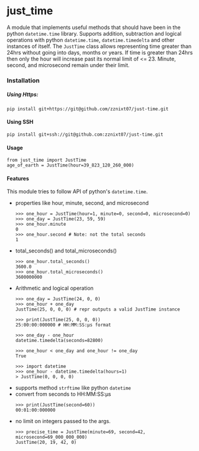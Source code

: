 # just_time
A module that implements useful methods that should have been in the python `datetime.time` library. Supports addition, subtraction and logical operations with python `datetime.time`, `datetime.timedelta` and other instances of itself.
The `JustTime` class allows representing time greater than 24hrs without going into days, months or years. If time is greater than 24hrs then only the hour will increase past its normal limit of <= 23. Minute, second, and microsecond remain under their limit.
### Installation
##### Using Https:

    pip install git+https://git@github.com/zznixt07/just-time.git

#### Using SSH

    pip install git+ssh://git@github.com:zznixt07/just-time.git

#### Usage

```
from just_time import JustTime
age_of_earth = JustTime(hour=39_823_120_260_000)
````

#### Features
This module tries to follow API of python's `datetime.time`.

 - properties like hour, minute, second, and microsecond
    ```
    >>> one_hour = JustTime(hour=1, minute=0, second=0, microsecond=0)
    >>> one_day = JustTime(23, 59, 59)
    >>> one_hour.minute
    0   
    >>> one_hour.second # Note: not the total seconds
    1
    ```
- total_seconds() and total_microseconds()
    ```
    >>> one_hour.total_seconds()
    3600.0  
    >>> one_hour.total_microseconds()
    3600000000
    ```
 - Arithmetic and logical operation
    ```
    >>> one_day = JustTime(24, 0, 0)
    >>> one_hour + one_day
    JustTime(25, 0, 0, 0) # repr outputs a valid JustTime instance

    >>> print(JustTime(25, 0, 0, 0))
    25:00:00:000000 # HH:MM:SS:μs format

    >>> one_day - one_hour
    datetime.timedelta(seconds=82800)

    >>> one_hour < one_day and one_hour != one_day
    True

    >>> import datetime
    >>> one_hour - datetime.timedelta(hours=1)
    > JustTime(0, 0, 0, 0)
    ```
- supports method `strftime` like python `datetime`
- convert from seconds to HH:MM:SS:μs
    ```
    >>> print(JustTime(second=60))
    00:01:00:000000
    ```
- no limit on integers passed to the args.
    ```
    >>> precise_time = JustTime(minute=69, second=42, microsecond=69_000_000_000)
    JustTime(20, 19, 42, 0)
    ```

